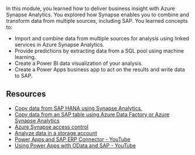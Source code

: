 

In this module, you learned how to deliver business insight with Azure Synapse Analytics. You explored how Synapse enables you to combine and transform data from multiple sources, including SAP. You learned concepts to:

- Import and combine data from multiple sources for analysis using linked services in Azure Synapse Analytics.
- Provide predictions by extracting data from a SQL pool using machine learning.
- Create a Power BI data visualization of your analysis.
- Create a Power Apps business app to act on the results and write data to SAP.

## Resources

- [Copy data from SAP HANA using Synapse Analytics.](/azure/data-factory/connector-sap-hana?tabs=data-factory)
- [Copy data from an SAP table using Azure Data Factory or Azure Synapse Analytics](/azure/data-factory/connector-sap-table?tabs=data-factory)
- [Azure Synapse access control](/azure/synapse-analytics/security/synapse-workspace-access-control-overview)
- [Analyze data in a storage account](/azure/synapse-analytics/get-started-analyze-storage)
- [Power Apps and SAP ERP Connector - YouTube](https://www.youtube.com/watch?v=ouzorxMk4rU)
- [Using Power Apps with OData and SAP - YouTube](https://www.youtube.com/watch?v=_Ce5uvcoJv4)
